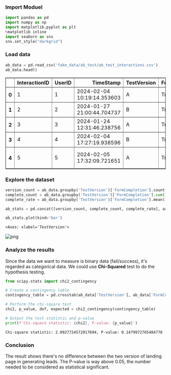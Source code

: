 ### Import Moduel


```python
import pandas as pd
import numpy as np
import matplotlib.pyplot as plt
%matplotlib inline
import seaborn as sns
sns.set_style("darkgrid")
```

### Load data


```python
ab_data = pd.read_csv('fake_data/ab_test/ab_test_interactions.csv')
ab_data.head()
```




<div>
<style scoped>
    .dataframe tbody tr th:only-of-type {
        vertical-align: middle;
    }

    .dataframe tbody tr th {
        vertical-align: top;
    }

    .dataframe thead th {
        text-align: right;
    }
</style>
<table border="1" class="dataframe">
  <thead>
    <tr style="text-align: right;">
      <th></th>
      <th>InteractionID</th>
      <th>UserID</th>
      <th>TimeStamp</th>
      <th>TestVersion</th>
      <th>FormCompletion</th>
      <th>FullName</th>
      <th>Email</th>
      <th>CompanyName</th>
      <th>PhoneNumber</th>
      <th>CompanySize</th>
    </tr>
  </thead>
  <tbody>
    <tr>
      <th>0</th>
      <td>1</td>
      <td>1</td>
      <td>2024-02-04 10:19:14.353603</td>
      <td>A</td>
      <td>True</td>
      <td>Ryan Ross</td>
      <td>ljones@example.com</td>
      <td>Anderson-Sandoval</td>
      <td>372-467-3669x002</td>
      <td>Medium</td>
    </tr>
    <tr>
      <th>1</th>
      <td>2</td>
      <td>2</td>
      <td>2024-01-27 21:00:44.704737</td>
      <td>B</td>
      <td>True</td>
      <td>Barry Cook</td>
      <td>evansalejandro@example.net</td>
      <td>Villa, Ryan and Brewer</td>
      <td>NaN</td>
      <td>NaN</td>
    </tr>
    <tr>
      <th>2</th>
      <td>3</td>
      <td>3</td>
      <td>2024-01-24 12:31:46.238756</td>
      <td>A</td>
      <td>True</td>
      <td>Andrea Ochoa</td>
      <td>shawn16@example.com</td>
      <td>Robles Inc</td>
      <td>001-408-424-3217x2093</td>
      <td>Large</td>
    </tr>
    <tr>
      <th>3</th>
      <td>4</td>
      <td>4</td>
      <td>2024-02-04 17:27:19.938596</td>
      <td>B</td>
      <td>True</td>
      <td>Judith Sawyer</td>
      <td>youngdenise@example.net</td>
      <td>Hess-Lee</td>
      <td>NaN</td>
      <td>NaN</td>
    </tr>
    <tr>
      <th>4</th>
      <td>5</td>
      <td>5</td>
      <td>2024-02-05 17:32:09.721651</td>
      <td>A</td>
      <td>True</td>
      <td>Alexis Watson</td>
      <td>tylerjohnson@example.org</td>
      <td>Robertson, Webster and Casey</td>
      <td>354.516.8019x9052</td>
      <td>Large</td>
    </tr>
  </tbody>
</table>
</div>



### Explore the dataset


```python
version_count = ab_data.groupby('TestVersion')['FormCompletion'].count().rename('VersionCount')
complete_count = ab_data.groupby('TestVersion')['FormCompletion'].sum().rename('CompleteCount')
complete_rate = ab_data.groupby('TestVersion')['FormCompletion'].mean().rename('CompleteRate')

ab_stats = pd.concat([version_count, complete_count, complete_rate], axis=1)

ab_stats.plot(kind='bar')
```




    <Axes: xlabel='TestVersion'>




    
![png](output_5_1.png)
    


### Analyze the results

Since the data we want to measure is binary data (fail/success), it's regarded as categorical data. We could use <b>Chi-Squared</b> test to do the hypothesis testing. 


```python
from scipy.stats import chi2_contingency

# Create a contingency table
contingency_table = pd.crosstab(ab_data['TestVersion'], ab_data['FormCompletion'])

# Perform the chi-square test
chi2, p_value, dof, expected = chi2_contingency(contingency_table)

# Output the test statistic and p-value
print(f'Chi-square statistic: {chi2}, P-value: {p_value}')

```

    Chi-square statistic: 2.0927724572017694, P-value: 0.1479972765404778


### Conclusion

The result shows there's no difference between the two version of landing page in generating leads. The P-value is way above 0.05, the number needed to be considered as statistical significant.
